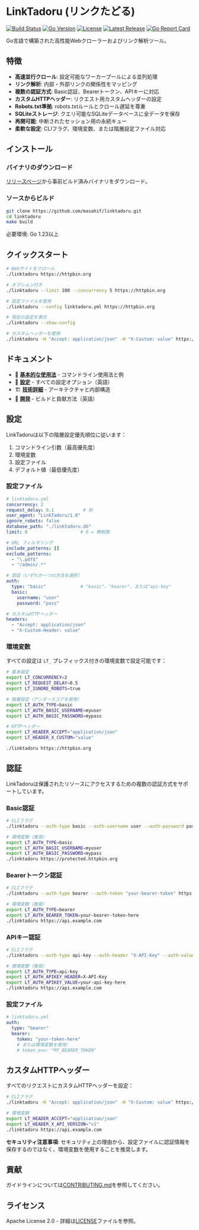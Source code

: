 # LinkTadoru (リンクたどる)

[![Build Status](https://github.com/masahif/linktadoru/actions/workflows/ci.yml/badge.svg)](https://github.com/masahif/linktadoru/actions/workflows/ci.yml)
[![Go Version](https://img.shields.io/github/go-mod/go-version/masahif/linktadoru)](https://golang.org/doc/devel/release.html)
[![License](https://img.shields.io/github/license/masahif/linktadoru)](LICENSE)
[![Latest Release](https://img.shields.io/github/v/release/masahif/linktadoru)](https://github.com/masahif/linktadoru/releases)
[![Go Report Card](https://goreportcard.com/badge/github.com/masahif/linktadoru)](https://goreportcard.com/report/github.com/masahif/linktadoru)

Go言語で構築された高性能Webクローラーおよびリンク解析ツール。

## 特徴

- **高速並行クロール**: 設定可能なワーカープールによる並列処理
- **リンク解析**: 内部・外部リンクの関係性をマッピング
- **複数の認証方式**: Basic認証、Bearerトークン、APIキーに対応
- **カスタムHTTPヘッダー**: リクエスト用カスタムヘッダーの設定
- **Robots.txt準拠**: robots.txtルールとクロール遅延を尊重
- **SQLiteストレージ**: クエリ可能なSQLiteデータベースに全データを保存
- **再開可能**: 中断されたセッション用の永続キュー
- **柔軟な設定**: CLIフラグ、環境変数、または階層設定ファイル対応

## インストール

### バイナリのダウンロード

[リリースページ](https://github.com/masahif/linktadoru/releases)から事前ビルド済みバイナリをダウンロード。

### ソースからビルド

```bash
git clone https://github.com/masahif/linktadoru.git
cd linktadoru
make build
```

必要環境: Go 1.23以上

## クイックスタート

```bash
# Webサイトをクロール
./linktadoru https://httpbin.org

# オプション付き
./linktadoru --limit 100 --concurrency 5 https://httpbin.org

# 設定ファイルを使用
./linktadoru --config linktadoru.yml https://httpbin.org

# 現在の設定を表示
./linktadoru --show-config

# カスタムヘッダーを使用
./linktadoru -H "Accept: application/json" -H "X-Custom: value" https://api.example.com
```

## ドキュメント

- 📖 **[基本的な使用法](docs/basic-usage.ja.md)** - コマンドライン使用法と例
- 🔧 **[設定](docs/configuration.md)** - すべての設定オプション（英語）
- 🏗️ **[技術詳細](docs/technical-specification.ja.md)** - アーキテクチャと内部構造
- 🚀 **[開発](docs/development.md)** - ビルドと貢献方法（英語）

## 設定

LinkTadoruは以下の階層設定優先順位に従います：
1. コマンドライン引数（最高優先度）
2. 環境変数
3. 設定ファイル
4. デフォルト値（最低優先度）

### 設定ファイル

```yaml
# linktadoru.yml
concurrency: 2
request_delay: 0.1           # 秒
user_agent: "LinkTadoru/1.0"
ignore_robots: false
database_path: "./linktadoru.db"
limit: 0                    # 0 = 無制限

# URL フィルタリング
include_patterns: []
exclude_patterns:
  - "\.pdf$"
  - "/admin/.*"

# 認証（いずれか一つの方法を選択）
auth:
  type: "basic"             # "basic"、"bearer"、または"api-key"
  basic:
    username: "user"
    password: "pass"

# カスタムHTTPヘッダー
headers:
  - "Accept: application/json"
  - "X-Custom-Header: value"
```

### 環境変数

すべての設定は `LT_` プレフィックス付きの環境変数で設定可能です：

```bash
# 基本設定
export LT_CONCURRENCY=2
export LT_REQUEST_DELAY=0.5
export LT_IGNORE_ROBOTS=true

# 階層設定（アンダースコアを使用）
export LT_AUTH_TYPE=basic
export LT_AUTH_BASIC_USERNAME=myuser
export LT_AUTH_BASIC_PASSWORD=mypass

# HTTPヘッダー
export LT_HEADER_ACCEPT="application/json"
export LT_HEADER_X_CUSTOM="value"

./linktadoru https://httpbin.org
```

## 認証

LinkTadoruは保護されたリソースにアクセスするための複数の認証方式をサポートしています。

### Basic認証

```bash
# CLIフラグ
./linktadoru --auth-type basic --auth-username user --auth-password pass https://protected.httpbin.org

# 環境変数（推奨）
export LT_AUTH_TYPE=basic
export LT_AUTH_BASIC_USERNAME=myuser
export LT_AUTH_BASIC_PASSWORD=mypass
./linktadoru https://protected.httpbin.org
```

### Bearerトークン認証

```bash
# CLIフラグ
./linktadoru --auth-type bearer --auth-token "your-bearer-token" https://api.example.com

# 環境変数（推奨）
export LT_AUTH_TYPE=bearer
export LT_AUTH_BEARER_TOKEN=your-bearer-token-here
./linktadoru https://api.example.com
```

### APIキー認証

```bash
# CLIフラグ
./linktadoru --auth-type api-key --auth-header "X-API-Key" --auth-value "your-key" https://api.example.com

# 環境変数（推奨）
export LT_AUTH_TYPE=api-key
export LT_AUTH_APIKEY_HEADER=X-API-Key
export LT_AUTH_APIKEY_VALUE=your-api-key-here
./linktadoru https://api.example.com
```

### 設定ファイル

```yaml
# linktadoru.yml
auth:
  type: "bearer"
  bearer:
    token: "your-token-here"
    # または環境変数を使用:
    # token_env: "MY_BEARER_TOKEN"
```

## カスタムHTTPヘッダー

すべてのリクエストにカスタムHTTPヘッダーを設定：

```bash
# CLIフラグ
./linktadoru -H "Accept: application/json" -H "X-Custom: value" https://api.example.com

# 環境変数
export LT_HEADER_ACCEPT="application/json"
export LT_HEADER_X_API_VERSION="v1"
./linktadoru https://api.example.com
```

**セキュリティ注意事項**: セキュリティ上の理由から、設定ファイルに認証情報を保存するのではなく、環境変数を使用することを推奨します。

## 貢献

ガイドラインについては[CONTRIBUTING.md](CONTRIBUTING.md)を参照してください。

## ライセンス

Apache License 2.0 - 詳細は[LICENSE](LICENSE)ファイルを参照。